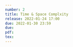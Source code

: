 ```yaml
---
number: 2
title: Time & Space Complxity
release: 2022-01-24 17:00
due: 2022-01-30 23:59
due:
pdf:
tex:
---
```

